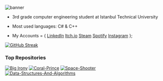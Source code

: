 ![banner](https://user-images.githubusercontent.com/94318208/194726372-6a7b9f60-68ea-4507-a4b8-72acbd8249e4.jpg)

- 3rd grade computer engineering student at Istanbul Technical University

- Most used languages: C# & C++

- My Accounts = {
    <a href="https://www.linkedin.com/in/karataskn20/">LinkedIn</a>
    <a href="https://necrocultist.itch.io">Itch.io</a>
    <a href="https://steamcommunity.com/profiles/76561198062431863/">Steam</a>
    <a href="https://open.spotify.com/user/36vnb82azbhan6jrdmpg3bk16">Spotify</a>
    <a href="https://www.instagram.com/necrocultist/">Instagram</a>
};

[![GitHub Streak](http://github-readme-streak-stats.herokuapp.com?user=necrocultist&theme=tokyonight_duo)](https://git.io/streak-stats)

### Top Repositories

<a href = "https://github.com/necrocultist/Big-Irony" target = "_blank"><img title = "Big Irony" src = "https://github-readme-stats.vercel.app/api/pin/?username=necrocultist&repo=Big-Irony&theme=tokyonight&bg_color=0D1117"></a> <a href = "https://github.com/necrocultist/Coral-Prince" target = "_blank"><img title = "Coral-Prince" src = "https://github-readme-stats.vercel.app/api/pin/?username=necrocultist&repo=Coral-Prince&theme=tokyonight&bg_color=0D1117"></a> <a href = "https://github.com/necrocultist/Space-Shooter" target = "_blank"><img title = "Space-Shooter" src = "https://github-readme-stats.vercel.app/api/pin/?username=necrocultist&repo=Space-Shooter&theme=tokyonight&bg_color=0D1117"></a><a href = "https://github.com/necrocultist/Data-Structures-And-Algorithms" target = "_blank"><img title = "Data-Structures-And-Algorithms" src = "https://github-readme-stats.vercel.app/api/pin/?username=necrocultist&repo=Data-Structures-And-Algorithms&theme=tokyonight&bg_color=0D1117"></a>
